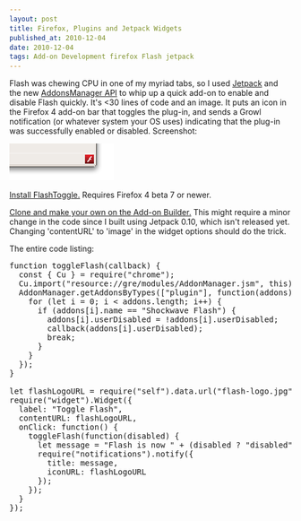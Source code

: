 ```yaml
---
layout: post
title: Firefox, Plugins and Jetpack Widgets
published_at: 2010-12-04
date: 2010-12-04
tags: Add-on Development firefox Flash jetpack
---
```


Flash was chewing CPU in one of my myriad tabs, so I used [Jetpack](https://jetpack.mozillalabs.com/) and the new [AddonsManager API](https://developer.mozilla.org/en/Addons/Add-on_Manager) to whip up a quick add-on to enable and disable Flash quickly. It's <30 lines of code and an image. It puts an icon in the Firefox 4 add-on bar that toggles the plug-in, and sends a Growl notification (or whatever system your OS uses) indicating that the plug-in was successfully enabled or disabled. Screenshot:

![](flashtoggle.png "flashtoggle")

[Install FlashToggle.](https://addons.mozilla.org/en-US/firefox/addon/260486/) Requires Firefox 4 beta 7 or newer.

[Clone and make your own on the Add-on Builder.](https://builder.mozillalabs.com/addon/1004584/latest/) This might require a minor change in the code since I built using Jetpack 0.10, which isn't released yet. Changing 'contentURL' to 'image' in the widget options should do the trick.

The entire code listing:
<pre>function toggleFlash(callback) {
  const { Cu } = require("chrome");
  Cu.import("resource://gre/modules/AddonManager.jsm", this);
  AddonManager.getAddonsByTypes(["plugin"], function(addons) {
    for (let i = 0; i < addons.length; i++) {
      if (addons[i].name == "Shockwave Flash") {
        addons[i].userDisabled = !addons[i].userDisabled;
        callback(addons[i].userDisabled);
        break;
      }
    }
  });
}

let flashLogoURL = require("self").data.url("flash-logo.jpg");
require("widget").Widget({
  label: "Toggle Flash",
  contentURL: flashLogoURL,
  onClick: function() {
    toggleFlash(function(disabled) {
      let message = "Flash is now " + (disabled ? "disabled" : "enabled") + ".";
      require("notifications").notify({
        title: message,
        iconURL: flashLogoURL
      });
    });
  }
});</pre>